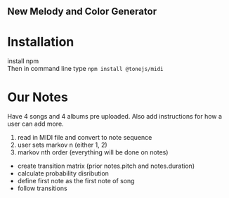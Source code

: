 ## New Melody and Color Generator 

# Installation 
install npm  
Then in command line type ```npm install @tonejs/midi```




# Our Notes
Have 4 songs and 4 albums pre uploaded. Also add instructions for how a user can add more. 

1. read in MIDI file and convert to note sequence 
2. user sets markov n (either 1, 2)
3. markov nth order (everything will be done on notes)
- create transition matrix (prior notes.pitch and notes.duration)
- calculate probability disribution 
- define first note as the first note of song 
- follow transitions 
